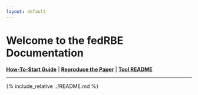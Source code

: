 ```yaml
---
layout: default
---
```


# Welcome to the fedRBE Documentation

[**How-To-Start Guide**](how_to_guide.md) | [**Reproduce the Paper**](reproduce.md) | [**Tool README**](../batchcorrection/README.md)

---

{% include_relative ../README.md %}
